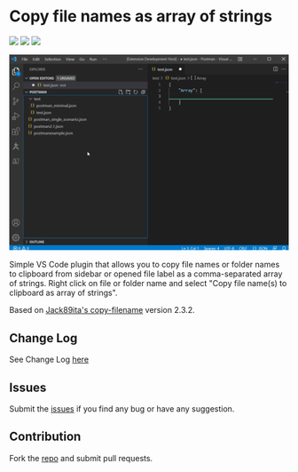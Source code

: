 # Copy file names as array of strings

[![](https://vsmarketplacebadge.apphb.com/version-short/bvanderhorn.copy-filenames-as-array-of-strings.svg)](https://marketplace.visualstudio.com/items?itemName=bvanderhorn.copy-filenames-as-array-of-strings)
[![](https://vsmarketplacebadge.apphb.com/installs-short/bvanderhorn.copy-filenames-as-array-of-strings.svg)](https://marketplace.visualstudio.com/items?itemName=bvanderhorn.copy-filenames-as-array-of-strings)
[![](https://vsmarketplacebadge.apphb.com/rating-short/bvanderhorn.copy-filenames-as-array-of-strings.svg)](https://marketplace.visualstudio.com/items?itemName=bvanderhorn.copy-filenames-as-array-of-strings)

![Copy file names as array of strings](https://raw.githubusercontent.com/bvanderhorn/vscode-copy-filenames-as-array-of-strings/main/img/cfas-use-gif.gif)

Simple VS Code plugin that allows you to copy file names or folder names to clipboard from sidebar or opened file label as a comma-separated array of strings.
Right click on file or folder name and select "Copy file name(s) to clipboard as array of strings".

Based on [Jack89ita's copy-filename](https://marketplace.visualstudio.com/items?itemName=jack89ita.copy-filename) version 2.3.2.

## Change Log
See Change Log [here](CHANGELOG.md)

## Issues
Submit the [issues](https://github.com/bvanderhorn/vscode-copy-filenames-as-array-of-strings/issues) if you find any bug or have any suggestion.

## Contribution
Fork the [repo](https://github.com/bvanderhorn/vscode-copy-filenames-as-array-of-strings/) and submit pull requests.
